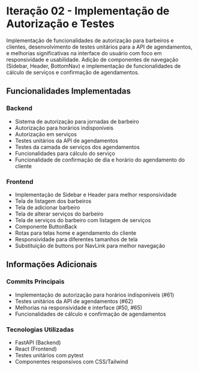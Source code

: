 # Iteração 02 - Implementação de Autorização e Testes

Implementação de funcionalidades de autorização para barbeiros e clientes, desenvolvimento de testes unitários para a API de agendamentos, e melhorias significativas na interface do usuário com foco em responsividade e usabilidade. Adição de componentes de navegação (Sidebar, Header, BottomNav) e implementação de funcionalidades de cálculo de serviços e confirmação de agendamentos.

## Funcionalidades Implementadas

### Backend
- Sistema de autorização para jornadas de barbeiro
- Autorização para horários indisponíveis
- Autorização em serviços
- Testes unitários da API de agendamentos
- Testes da camada de serviços dos agendamentos
- Funcionalidades para cálculo do serviço
- Funcionalidade de confirmação de dia e horário do agendamento do cliente

### Frontend
- Implementação de Sidebar e Header para melhor responsividade
- Tela de listagem dos barbeiros
- Tela de adicionar barbeiro
- Tela de alterar serviços do barbeiro
- Tela de serviços do barbeiro com listagem de serviços
- Componente ButtonBack
- Rotas para telas home e agendamento do cliente
- Responsividade para diferentes tamanhos de tela
- Substituição de buttons por NavLink para melhor navegação

## Informações Adicionais

### Commits Principais
- Implementação de autorização para horários indisponíveis (#61)
- Testes unitários da API de agendamentos (#62)
- Melhorias na responsividade e interface (#50, #65)
- Funcionalidades de cálculo e confirmação de agendamentos

### Tecnologias Utilizadas
- FastAPI (Backend)
- React (Frontend)
- Testes unitários com pytest
- Componentes responsivos com CSS/Tailwind 